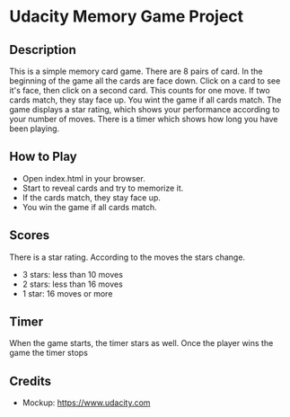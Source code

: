 # Udacity Memory Game Project

## Description

This is a simple memory card game. There are 8 pairs of card. 
In the beginning of the game all the cards are face down.
Click on a card to see it's face, then click on a second card.
This counts for one move.
If two cards match, they stay face up.
You wint the game if all cards match.
The game displays a star rating,
which shows your performance according to your number of moves.
There is a timer which shows how long you have been playing.

## How to Play

* Open index.html in your browser.
* Start to reveal cards and try to memorize it.
* If the cards match, they stay face up.
* You win the game if all cards match.

## Scores

There is a star rating. According to the moves the stars change.
* 3 stars: less than 10 moves
* 2 stars: less than 16 moves
* 1 star: 16 moves or more

## Timer

When the game starts, the timer stars as well.
Once the player wins the game the timer stops

## Credits

* Mockup: https://www.udacity.com